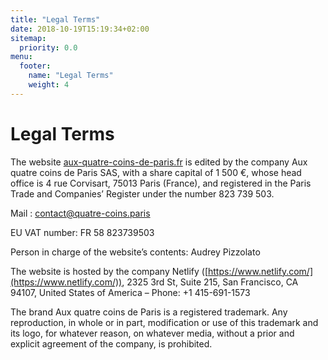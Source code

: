 ```yaml
---
title: "Legal Terms"
date: 2018-10-19T15:19:34+02:00
sitemap:
  priority: 0.0
menu:
  footer:
    name: "Legal Terms"
    weight: 4
---
```


# Legal Terms

The website [aux-quatre-coins-de-paris.fr](https://www.aux-quatre-coins-de-paris.fr/) is edited by the company Aux quatre coins de Paris SAS, with a share capital of 1 500 €, whose head office is 4 rue Corvisart, 75013 Paris (France), and registered in the Paris Trade and Companies’ Register under the number 823 739 503.

Mail : [contact@quatre-coins.paris](mailto:contact@quatre-coins.paris)

EU VAT number: FR 58 823739503

Person in charge of the website’s contents: Audrey Pizzolato

The website is hosted by the company Netlify ([https://www.netlify.com/](https://www.netlify.com/)), 2325 3rd St, Suite 215, San Francisco, CA 94107, United States of America – Phone: +1 415-691-1573

The brand Aux quatre coins de Paris is a registered trademark. Any reproduction, in whole or in part, modification or use of this trademark and its logo, for whatever reason, on whatever media, without a prior and explicit agreement of the company, is prohibited.
